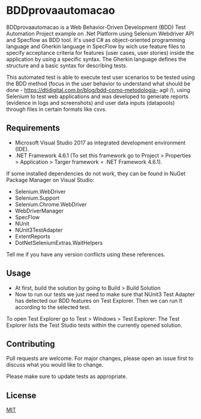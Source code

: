 # BDDprovaautomacao
BDDprovaautomacao is a Web Behavior-Driven Development (BDD) Test Automation Project example on .Net Platform using Selenium Webdriver API and Specflow as BDD tool. It's used C# as object-oriented programming language and Gherkin language in SpecFlow by wich use feature files to specify acceptance criteria for features (user cases, user stories) inside the application by using a specific syntax. The Gherkin language defines the structure and a basic syntax for describing tests.

This automated test is able to execute test user scenarios to be tested using the BDD method (focus in the user behavior to understand what should be done - https://dtidigital.com.br/blog/bdd-como-metodologia- agil /), using Selenium to test web applications and was developed to generate reports (evidence in logs and screenshots) and user data inputs (datapools) through files in certain formats like csvs.

## Requirements

* Microsoft Visual Studio 2017 as integrated development environment (IDE).
* .NET Framework 4.6.1 (To set this framework go to Project > Properties > Application > Targer framework = .NET Framework 4.6.1).

If some installed dependencies do not work, they can be found in NuGet Package Manager on Visual Studio:
* Selenium.WebDriver
* Selenium.Support 
* Selenium.Chrome.WebDriver
* WebDriverManager
* SpecFlow
* NUnit
* NUnit3TestAdapter
* ExtentReports
* DotNetSeleniumExtras.WaitHelpers

Tell me if you have any version conflicts using these references.

## Usage

* At first, build the solution by going to Build > Build Solution
* Now to run our tests we just need to make sure that NUnit3 Test Adapter has detected our BDD features on Test Explorer. Then we can run It according to the selected test.

To open Test Explorer go to Test > Windows > Test Explorer: The Test Explorer lists the Test Studio tests within the currently opened solution.

## Contributing
Pull requests are welcome. For major changes, please open an issue first to discuss what you would like to change.

Please make sure to update tests as appropriate.

## License
[MIT](https://choosealicense.com/licenses/mit/)
